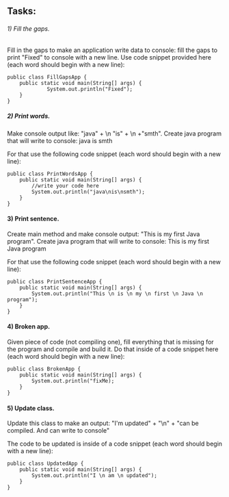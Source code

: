 
## Tasks:
###### 1) Fill the gaps.
Fill in the gaps to make an application write data to console: fill the gaps to print "Fixed" to console with a new line.
Use code snippet provided here (each word should begin with a new line):

    public class FillGapsApp {
        public static void main(String[] args) {
                 System.out.println("Fixed");
        }
    }


##### 2) Print words.
Make console output like: "java" + \n "is" + \n +"smth". Create java program that will write to console:
java
is
smth

For that use the following code snippet (each word should begin with a new line):

    public class PrintWordsApp {
        public static void main(String[] args) {
            //write your code here
            System.out.println("java\nis\nsmth");
        }
    }

#### 3) Print sentence.
Create main method and make console output: "This is my first Java program". Create java program that will write to
console:
This is my first Java program

For that use the following code snippet (each word should begin with a new line):

    public class PrintSentenceApp {
        public static void main(String[] args) {
            System.out.println("This \n is \n my \n first \n Java \n program");
        }
    }


#### 4) Broken app.
Given piece of code (not compiling one), fill everything that is missing for the program and compile and build it.
Do that inside of a code snippet here (each word should begin with a new line):

    public class BrokenApp {
        public static void main(String[] args) {
            System.out.println("fixMe);
        }
    }

#### 5) Update class.
Update this class to make an output: "I'm updated" + "\n" + "can be compiled. And can write to console"

The code to be updated is inside of a code snippet (each word should begin with a new line):


    public class UpdatedApp {
        public static void main(String[] args) {
            System.out.println("I \n am \n updated");
        }
    }

